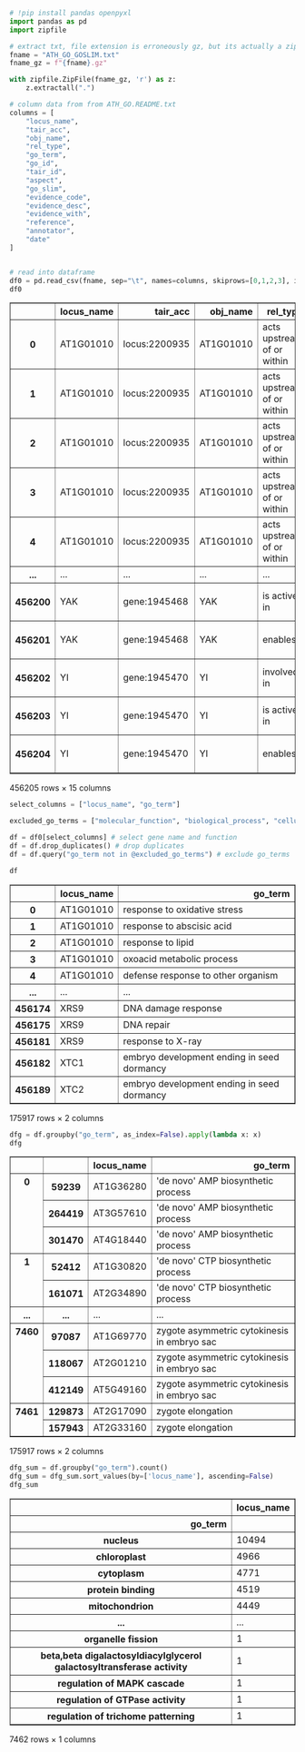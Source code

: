```python
# !pip install pandas openpyxl
import pandas as pd
import zipfile
```


```python
# extract txt, file extension is erroneously gz, but its actually a zip file
fname = "ATH_GO_GOSLIM.txt"
fname_gz = f"{fname}.gz"

with zipfile.ZipFile(fname_gz, 'r') as z:
    z.extractall(".")
```


```python
# column data from from ATH_GO.README.txt
columns = [
    "locus_name",
    "tair_acc",
    "obj_name",
    "rel_type",
    "go_term",
    "go_id",
    "tair_id",
    "aspect",
    "go_slim",
    "evidence_code",
    "evidence_desc",
    "evidence_with",
    "reference",
    "annotator",
    "date"
]


# read into dataframe
df0 = pd.read_csv(fname, sep="\t", names=columns, skiprows=[0,1,2,3], index_col=False, header=0)
df0
```




<div>
<style scoped>
    .dataframe tbody tr th:only-of-type {
        vertical-align: middle;
    }

    .dataframe tbody tr th {
        vertical-align: top;
    }

    .dataframe thead th {
        text-align: right;
    }
</style>
<table border="1" class="dataframe">
  <thead>
    <tr style="text-align: right;">
      <th></th>
      <th>locus_name</th>
      <th>tair_acc</th>
      <th>obj_name</th>
      <th>rel_type</th>
      <th>go_term</th>
      <th>go_id</th>
      <th>tair_id</th>
      <th>aspect</th>
      <th>go_slim</th>
      <th>evidence_code</th>
      <th>evidence_desc</th>
      <th>evidence_with</th>
      <th>reference</th>
      <th>annotator</th>
      <th>date</th>
    </tr>
  </thead>
  <tbody>
    <tr>
      <th>0</th>
      <td>AT1G01010</td>
      <td>locus:2200935</td>
      <td>AT1G01010</td>
      <td>acts upstream of or within</td>
      <td>response to oxidative stress</td>
      <td>GO:0006979</td>
      <td>6625</td>
      <td>P</td>
      <td>response to stress</td>
      <td>IEA</td>
      <td>traceable computational prediction</td>
      <td>AGI_LocusCode:AT5G19875</td>
      <td>Publication:501796011|PMID:34562334</td>
      <td>klaasvdp</td>
      <td>2022-11-14</td>
    </tr>
    <tr>
      <th>1</th>
      <td>AT1G01010</td>
      <td>locus:2200935</td>
      <td>AT1G01010</td>
      <td>acts upstream of or within</td>
      <td>response to abscisic acid</td>
      <td>GO:0009737</td>
      <td>11395</td>
      <td>P</td>
      <td>response to chemical</td>
      <td>IEA</td>
      <td>traceable computational prediction</td>
      <td>AGI_LocusCode:AT4G27410</td>
      <td>Publication:501796011|PMID:34562334</td>
      <td>klaasvdp</td>
      <td>2022-11-14</td>
    </tr>
    <tr>
      <th>2</th>
      <td>AT1G01010</td>
      <td>locus:2200935</td>
      <td>AT1G01010</td>
      <td>acts upstream of or within</td>
      <td>response to lipid</td>
      <td>GO:0033993</td>
      <td>28865</td>
      <td>P</td>
      <td>response to chemical</td>
      <td>IEA</td>
      <td>traceable computational prediction</td>
      <td>AGI_LocusCode:AT4G27410|AGI_LocusCode:AT2G0299...</td>
      <td>Publication:501796011|PMID:34562334</td>
      <td>klaasvdp</td>
      <td>2022-11-14</td>
    </tr>
    <tr>
      <th>3</th>
      <td>AT1G01010</td>
      <td>locus:2200935</td>
      <td>AT1G01010</td>
      <td>acts upstream of or within</td>
      <td>oxoacid metabolic process</td>
      <td>GO:0043436</td>
      <td>21524</td>
      <td>P</td>
      <td>other cellular processes</td>
      <td>IEA</td>
      <td>traceable computational prediction</td>
      <td>AGI_LocusCode:AT5G63790</td>
      <td>Publication:501796011|PMID:34562334</td>
      <td>klaasvdp</td>
      <td>2022-11-14</td>
    </tr>
    <tr>
      <th>4</th>
      <td>AT1G01010</td>
      <td>locus:2200935</td>
      <td>AT1G01010</td>
      <td>acts upstream of or within</td>
      <td>defense response to other organism</td>
      <td>GO:0098542</td>
      <td>46569</td>
      <td>P</td>
      <td>response to external stimulus</td>
      <td>IEA</td>
      <td>traceable computational prediction</td>
      <td>AGI_LocusCode:AT2G43510|AGI_LocusCode:AT4G1473...</td>
      <td>Publication:501796011|PMID:34562334</td>
      <td>klaasvdp</td>
      <td>2022-11-14</td>
    </tr>
    <tr>
      <th>...</th>
      <td>...</td>
      <td>...</td>
      <td>...</td>
      <td>...</td>
      <td>...</td>
      <td>...</td>
      <td>...</td>
      <td>...</td>
      <td>...</td>
      <td>...</td>
      <td>...</td>
      <td>...</td>
      <td>...</td>
      <td>...</td>
      <td>...</td>
    </tr>
    <tr>
      <th>456200</th>
      <td>YAK</td>
      <td>gene:1945468</td>
      <td>YAK</td>
      <td>is active in</td>
      <td>cellular_component</td>
      <td>GO:0005575</td>
      <td>163</td>
      <td>C</td>
      <td>unknown cellular components</td>
      <td>ND</td>
      <td>'Unknown' cellular component</td>
      <td>NONE</td>
      <td>Communication:1345790</td>
      <td>TAIR</td>
      <td>2022-02-01</td>
    </tr>
    <tr>
      <th>456201</th>
      <td>YAK</td>
      <td>gene:1945468</td>
      <td>YAK</td>
      <td>enables</td>
      <td>molecular_function</td>
      <td>GO:0003674</td>
      <td>3226</td>
      <td>F</td>
      <td>unknown molecular functions</td>
      <td>ND</td>
      <td>'Unknown' molecular function</td>
      <td>NaN</td>
      <td>Communication:1345790</td>
      <td>TAIR</td>
      <td>2006-10-20</td>
    </tr>
    <tr>
      <th>456202</th>
      <td>YI</td>
      <td>gene:1945470</td>
      <td>YI</td>
      <td>involved in</td>
      <td>biological_process</td>
      <td>GO:0008150</td>
      <td>5239</td>
      <td>P</td>
      <td>unknown biological processes</td>
      <td>ND</td>
      <td>'Unknown' biological process</td>
      <td>NONE</td>
      <td>Communication:1345790</td>
      <td>TAIR</td>
      <td>2022-02-01</td>
    </tr>
    <tr>
      <th>456203</th>
      <td>YI</td>
      <td>gene:1945470</td>
      <td>YI</td>
      <td>is active in</td>
      <td>cellular_component</td>
      <td>GO:0005575</td>
      <td>163</td>
      <td>C</td>
      <td>unknown cellular components</td>
      <td>ND</td>
      <td>'Unknown' cellular component</td>
      <td>NONE</td>
      <td>Communication:1345790</td>
      <td>TAIR</td>
      <td>2022-02-01</td>
    </tr>
    <tr>
      <th>456204</th>
      <td>YI</td>
      <td>gene:1945470</td>
      <td>YI</td>
      <td>enables</td>
      <td>molecular_function</td>
      <td>GO:0003674</td>
      <td>3226</td>
      <td>F</td>
      <td>unknown molecular functions</td>
      <td>ND</td>
      <td>'Unknown' molecular function</td>
      <td>NaN</td>
      <td>Communication:1345790</td>
      <td>TAIR</td>
      <td>2006-10-20</td>
    </tr>
  </tbody>
</table>
<p>456205 rows × 15 columns</p>
</div>




```python
select_columns = ["locus_name", "go_term"]

excluded_go_terms = ["molecular_function", "biological_process", "cellular_component"]

df = df0[select_columns] # select gene name and function
df = df.drop_duplicates() # drop duplicates
df = df.query("go_term not in @excluded_go_terms") # exclude go_terms

df
```




<div>
<style scoped>
    .dataframe tbody tr th:only-of-type {
        vertical-align: middle;
    }

    .dataframe tbody tr th {
        vertical-align: top;
    }

    .dataframe thead th {
        text-align: right;
    }
</style>
<table border="1" class="dataframe">
  <thead>
    <tr style="text-align: right;">
      <th></th>
      <th>locus_name</th>
      <th>go_term</th>
    </tr>
  </thead>
  <tbody>
    <tr>
      <th>0</th>
      <td>AT1G01010</td>
      <td>response to oxidative stress</td>
    </tr>
    <tr>
      <th>1</th>
      <td>AT1G01010</td>
      <td>response to abscisic acid</td>
    </tr>
    <tr>
      <th>2</th>
      <td>AT1G01010</td>
      <td>response to lipid</td>
    </tr>
    <tr>
      <th>3</th>
      <td>AT1G01010</td>
      <td>oxoacid metabolic process</td>
    </tr>
    <tr>
      <th>4</th>
      <td>AT1G01010</td>
      <td>defense response to other organism</td>
    </tr>
    <tr>
      <th>...</th>
      <td>...</td>
      <td>...</td>
    </tr>
    <tr>
      <th>456174</th>
      <td>XRS9</td>
      <td>DNA damage response</td>
    </tr>
    <tr>
      <th>456175</th>
      <td>XRS9</td>
      <td>DNA repair</td>
    </tr>
    <tr>
      <th>456181</th>
      <td>XRS9</td>
      <td>response to X-ray</td>
    </tr>
    <tr>
      <th>456182</th>
      <td>XTC1</td>
      <td>embryo development ending in seed dormancy</td>
    </tr>
    <tr>
      <th>456189</th>
      <td>XTC2</td>
      <td>embryo development ending in seed dormancy</td>
    </tr>
  </tbody>
</table>
<p>175917 rows × 2 columns</p>
</div>




```python
dfg = df.groupby("go_term", as_index=False).apply(lambda x: x)
dfg
```




<div>
<style scoped>
    .dataframe tbody tr th:only-of-type {
        vertical-align: middle;
    }

    .dataframe tbody tr th {
        vertical-align: top;
    }

    .dataframe thead th {
        text-align: right;
    }
</style>
<table border="1" class="dataframe">
  <thead>
    <tr style="text-align: right;">
      <th></th>
      <th></th>
      <th>locus_name</th>
      <th>go_term</th>
    </tr>
  </thead>
  <tbody>
    <tr>
      <th rowspan="3" valign="top">0</th>
      <th>59239</th>
      <td>AT1G36280</td>
      <td>'de novo' AMP biosynthetic process</td>
    </tr>
    <tr>
      <th>264419</th>
      <td>AT3G57610</td>
      <td>'de novo' AMP biosynthetic process</td>
    </tr>
    <tr>
      <th>301470</th>
      <td>AT4G18440</td>
      <td>'de novo' AMP biosynthetic process</td>
    </tr>
    <tr>
      <th rowspan="2" valign="top">1</th>
      <th>52412</th>
      <td>AT1G30820</td>
      <td>'de novo' CTP biosynthetic process</td>
    </tr>
    <tr>
      <th>161071</th>
      <td>AT2G34890</td>
      <td>'de novo' CTP biosynthetic process</td>
    </tr>
    <tr>
      <th>...</th>
      <th>...</th>
      <td>...</td>
      <td>...</td>
    </tr>
    <tr>
      <th rowspan="3" valign="top">7460</th>
      <th>97087</th>
      <td>AT1G69770</td>
      <td>zygote asymmetric cytokinesis in embryo sac</td>
    </tr>
    <tr>
      <th>118067</th>
      <td>AT2G01210</td>
      <td>zygote asymmetric cytokinesis in embryo sac</td>
    </tr>
    <tr>
      <th>412149</th>
      <td>AT5G49160</td>
      <td>zygote asymmetric cytokinesis in embryo sac</td>
    </tr>
    <tr>
      <th rowspan="2" valign="top">7461</th>
      <th>129873</th>
      <td>AT2G17090</td>
      <td>zygote elongation</td>
    </tr>
    <tr>
      <th>157943</th>
      <td>AT2G33160</td>
      <td>zygote elongation</td>
    </tr>
  </tbody>
</table>
<p>175917 rows × 2 columns</p>
</div>




```python
dfg_sum = df.groupby("go_term").count()
dfg_sum = dfg_sum.sort_values(by=['locus_name'], ascending=False)
dfg_sum
```




<div>
<style scoped>
    .dataframe tbody tr th:only-of-type {
        vertical-align: middle;
    }

    .dataframe tbody tr th {
        vertical-align: top;
    }

    .dataframe thead th {
        text-align: right;
    }
</style>
<table border="1" class="dataframe">
  <thead>
    <tr style="text-align: right;">
      <th></th>
      <th>locus_name</th>
    </tr>
    <tr>
      <th>go_term</th>
      <th></th>
    </tr>
  </thead>
  <tbody>
    <tr>
      <th>nucleus</th>
      <td>10494</td>
    </tr>
    <tr>
      <th>chloroplast</th>
      <td>4966</td>
    </tr>
    <tr>
      <th>cytoplasm</th>
      <td>4771</td>
    </tr>
    <tr>
      <th>protein binding</th>
      <td>4519</td>
    </tr>
    <tr>
      <th>mitochondrion</th>
      <td>4449</td>
    </tr>
    <tr>
      <th>...</th>
      <td>...</td>
    </tr>
    <tr>
      <th>organelle fission</th>
      <td>1</td>
    </tr>
    <tr>
      <th>beta,beta digalactosyldiacylglycerol galactosyltransferase activity</th>
      <td>1</td>
    </tr>
    <tr>
      <th>regulation of MAPK cascade</th>
      <td>1</td>
    </tr>
    <tr>
      <th>regulation of GTPase activity</th>
      <td>1</td>
    </tr>
    <tr>
      <th>regulation of trichome patterning</th>
      <td>1</td>
    </tr>
  </tbody>
</table>
<p>7462 rows × 1 columns</p>
</div>


